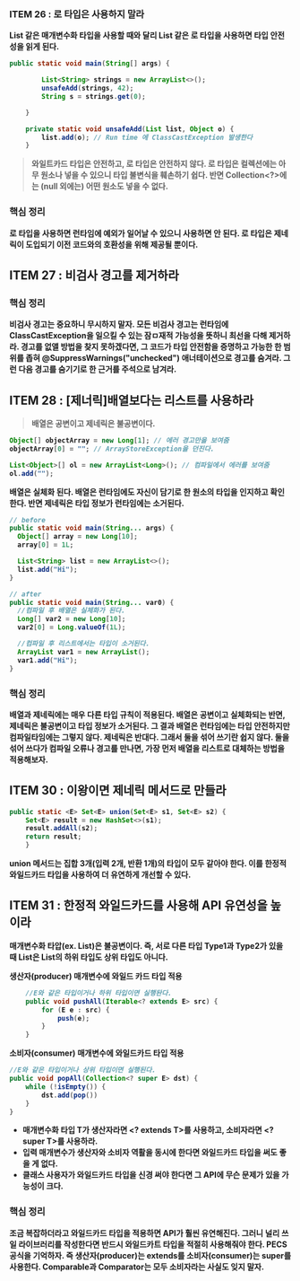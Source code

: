 ### ITEM 26 : 로 타입은 사용하지 말라

**List<Object> 같은 매개변수화 타입을 사용할 때와 달리 List 같은 로 타입을 사용하면 타입 안전성을 읽게 된다.**

```java
public static void main(String[] args) {

        List<String> strings = new ArrayList<>();
        unsafeAdd(strings, 42);
        String s = strings.get(0);

    }

    private static void unsafeAdd(List list, Object o) {
        list.add(o); // Run time 에 ClassCastException 발생한다
    }
```

>와일트카드 타입은 안전하고, 로 타입은 안전하지 않다. 로 타입은 컬렉션에는 아무 원소나 넣을 수 있으니 타입 불변식을 훼손하기 쉽다. 반면
Collection<?>에는 (null 외에는) 어떤 원소도 넣을 수 없다.

### 핵심 정리

로 타입을 사용하면 런타임에 예외가 일어날 수 있으니 사용하면 안 된다. 로 타입은 제네릭이 도입되기 이전 코드와의 호환성을 위해 제공될 뿐이다.

## ITEM 27 : 비검사 경고를 제거하라

### 핵심 정리

비검사 경고는 중요하니 무시하지 말자. 모든 비검사 경고는 런타임에 ClassCastException을 일으킬 수 있는 잠ㅁ재적 가능성을 뜻하니 최선을 다해 제거하라.
경고를 없앨 방법을 찾지 못하겠다면, 그 코드가 타입 안전함을 증명하고 가능한 한 범위를 좁혀 @SuppressWarnings("unchecked") 애너테이션으로 경고를 숨겨라.
그런 다음 경고를 숨기기로 한 근거를 주석으로 남겨라.

## ITEM 28 : [제너릭]배열보다는 리스트를 사용하라

> 배열은 공변이고 제네릭은 불공변이다.

```java
Object[] objectArray = new Long[1]; // 에러 경고만을 보여줌
objectArray[0] = ""; // ArrayStoreException을 던진다.

List<Object>[] ol = new ArrayList<Long>(); // 컴파일에서 에러를 보여줌
ol.add("");
```

**배열은 실체화 된다.**
배열은 런타임에도 자신이 담기로 한 원소의 타입을 인지하고 확인한다. 반면 제네릭은 타입 정보가 런타임에는 소거된다.

```java
// before
public static void main(String... args) {
  Object[] array = new Long[10];
  array[0] = 1L;

  List<String> list = new ArrayList<>();
  list.add("Hi");
}

// after
public static void main(String... var0) {
  //컴파일 후 배열은 실체화가 된다.
  Long[] var2 = new Long[10];
  var2[0] = Long.valueOf(1L);

  //컴파일 후 리스트에서는 타입이 소거된다.
  ArrayList var1 = new ArrayList();
  var1.add("Hi");
}
```

### 핵심 정리
배열과 제네릭에는 매우 다른 타입 규칙이 적용된다. 배열은 공변이고 실체화되는 반면, 제네릭은 불공변이고 타입 정보가 소거된다.
그 결과 배열은 런타임에는 타입 안전하지만 컴파일타임에는 그렇지 않다. 제네릭은 반대다. 그래서 둘을 섞어 쓰기란 쉽지 않다.
둘을 섞어 쓰다가 컴파일 오류나 경고를 만나면, 가장 먼저 배열을 리스트로 대체하는 방법을 적용해보자.

## ITEM 30 : 이왕이면 제네릭 메서드로 만들라

```java
public static <E> Set<E> union(Set<E> s1, Set<E> s2) {
    Set<E> result = new HashSet<>(s1);
    result.addAll(s2);
    return result;
    }
```
union 메서드는 집합 3개(입력 2개, 반환 1개)의 타입이 모두 같아야 한다. 이를 한정적 와일드카드 타입을 사용하여 더 유연하게 개선할 수 있다.

## ITEM 31 : 한정적 와일드카드를 사용해 API 유연성을 높이라

매개변수화 타압(ex. List<String>)은 불공변이다. 즉, 서로 다른 타입 Type1과 Type2가 있을 때 List<Type1>은 List<Type2>의 하위 타입도 상위 타입도 아니다.

**생산자(producer) 매개변수에 와일드 카드 타입 적용**
```java
    //E와 같은 타입이거나 하위 타입이면 실행돤다.
    public void pushAll(Iterable<? extends E> src) {
        for (E e : src) {
            push(e);
        }
    }
```

**소비자(consumer) 매개변수에 와일드카드 타입 적용**
```java
//E와 같은 타입이거나 상위 타입이면 실행된다.
public void popAll(Collection<? super E> dst) {
    while (!isEmpty()) {
        dst.add(pop())
    }
}
```

- 매개변수화 타입 T가 생산자라면 <? extends T>를 사용하고, 소비자라면 <? super T>를 사용하라.
- 입력 매개변수가 생산자와 소비자 역활을 동시에 한다면 와일드카드 타입을 써도 좋을 게 없다.
- 클래스 사용자가 와일드카드 타입을 신경 써야 한다면 그 API에 무슨 문제가 있을 가능성이 크다.

### 핵심 정리
조금 복잡하더라고 와일드카드 타입을 적용하면 API가 훨씬 유연해진다. 그러니 널리 쓰일 라이브러리를 작성한다면 반드시 와일드카트 타입을 적절히 사용해줘야 한다.
PECS공식을 기억하자. 즉 생산자(producer)는 extends를 소비자(consumer)는 super를 사용한다. Comparable과 Comparator는 모두 소비자라는 사실도 잊지 말자.